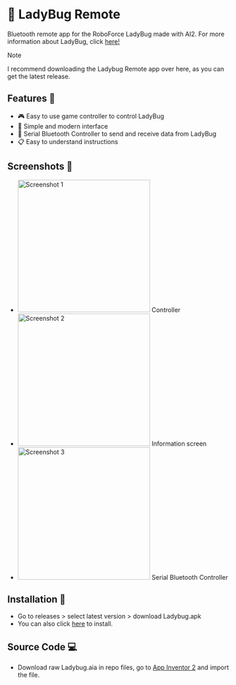 # 🐞 LadyBug Remote
Bluetooth remote app for the RoboForce LadyBug made with AI2. 
For more information about LadyBug, click [here!](https://roboforce.com.my/helloladybug/)
>[!NOTE]
>I recommend downloading the Ladybug Remote app over here, as you can get the latest release.

## Features 📃
- 🎮 Easy to use game controller to control LadyBug
- 📱 Simple and modern interface
- 📩 Serial Bluetooth Controller to send and receive data from LadyBug
- 📋 Easy to understand instructions

## Screenshots 📸

- <img src="https://github.com/user-attachments/assets/a04166e0-7015-4f40-9d6b-236e7a797777" alt="Screenshot 1" width="300"> Controller
- <img src="https://github.com/user-attachments/assets/34b7f31d-7355-479e-9c4b-163ecb22745c" alt="Screenshot 2" width="300"> Information screen
- <img src="https://github.com/user-attachments/assets/f85b1ea1-956a-4410-b539-c664976a9b6d" alt="Screenshot 3" width="300"> Serial Bluetooth Controller

## Installation 💾
- Go to releases > select latest version > download Ladybug.apk
- You can also click [here](https://github.com/Eth4nplays/LadyBug-Controller/releases/latest/download/Ladybug.apk) to install.

## Source Code 💻
- Download raw Ladybug.aia in repo files, go to [App Inventor 2](https://ai2.appinventor.mit.edu/) and import the file.
